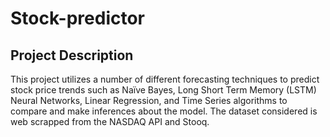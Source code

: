 # Stock-predictor

## Project Description
This project utilizes a number of different forecasting techniques to predict stock price trends such as Naïve Bayes, Long Short Term Memory (LSTM) Neural Networks, Linear Regression, and Time Series algorithms to compare and make inferences about the model. The dataset considered is web scrapped from the NASDAQ API and Stooq.
